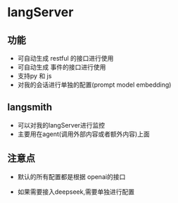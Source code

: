 # langServer

## 功能

- 可自动生成 restful 的接口进行使用
- 可自动生成 事件的接口进行使用
- 支持py 和 js
- 对我的会话进行单独的配置(prompt model embedding)


## langsmith

- 可以对我的langServer进行监控
- 主要用在agent(调用外部内容或者额外内容)上面


## 注意点

- 默认的所有配置都是根据 openai的接口

- 如果需要接入deepseek,需要单独进行配置
